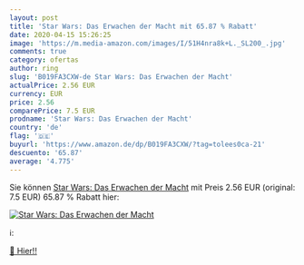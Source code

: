 ```yaml
---
layout: post
title: 'Star Wars: Das Erwachen der Macht mit 65.87 % Rabatt'
date: 2020-04-15 15:26:25
image: 'https://m.media-amazon.com/images/I/51H4nra8k+L._SL200_.jpg'
comments: true
category: ofertas
author: ring
slug: 'B019FA3CXW-de Star Wars: Das Erwachen der Macht'
actualPrice: 2.56 EUR
currency: EUR
price: 2.56
comparePrice: 7.5 EUR
prodname: 'Star Wars: Das Erwachen der Macht'
country: 'de'
flag: '🇩🇪'
buyurl: 'https://www.amazon.de/dp/B019FA3CXW/?tag=tolees0ca-21'
descuento: '65.87'
average: '4.775'
---
```


Sie können [Star Wars: Das Erwachen der Macht](https://www.amazon.de/dp/B019FA3CXW/?tag=tolees0ca-21) mit Preis 2.56 EUR (original: 7.5 EUR) 65.87 % Rabatt hier:

[![Star Wars: Das Erwachen der Macht](https://m.media-amazon.com/images/I/51H4nra8k+L._SL200_.jpg)](https://www.amazon.de/dp/B019FA3CXW/?tag=tolees0ca-21)

ℹ️:


[🛒 Hier!!](https://www.amazon.de/dp/B019FA3CXW/?tag=tolees0ca-21)
